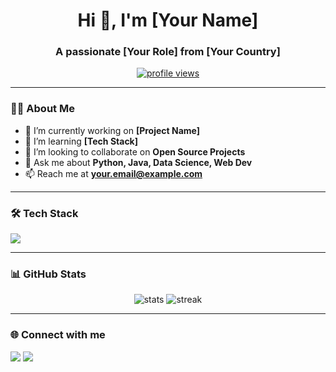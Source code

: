 <h1 align="center">Hi 👋, I'm [Your Name]</h1>
<h3 align="center">A passionate [Your Role] from [Your Country]</h3>

<p align="center">
  <a href="https://github.com/your-username">
    <img src="https://komarev.com/ghpvc/?username=your-username&label=Profile%20views&color=0e75b6&style=flat" alt="profile views" />
  </a>
</p>

---

### 🧑‍💻 About Me
- 🔭 I’m currently working on **[Project Name]**
- 🌱 I’m learning **[Tech Stack]**
- 👯 I’m looking to collaborate on **Open Source Projects**
- 💬 Ask me about **Python, Java, Data Science, Web Dev**
- 📫 Reach me at **your.email@example.com**

---

### 🛠️ Tech Stack
<p align="left">
  <img src="https://skillicons.dev/icons?i=python,java,js,react,nodejs,html,css,mysql,git,linux" />
</p>

---

### 📊 GitHub Stats
<p align="center">
  <img src="https://github-readme-stats.vercel.app/api?username=your-username&show_icons=true&theme=tokyonight" alt="stats" />
  <img src="https://github-readme-streak-stats.herokuapp.com/?user=your-username&theme=tokyonight" alt="streak" />
</p>

---

### 🌐 Connect with me
<p align="left">
  <a href="https://linkedin.com/in/your-username" target="blank"><img src="https://skillicons.dev/icons?i=linkedin" /></a>
  <a href="https://twitter.com/your-username" target="blank"><img src="https://skillicons.dev/icons?i=twitter" /></a>
</p>
